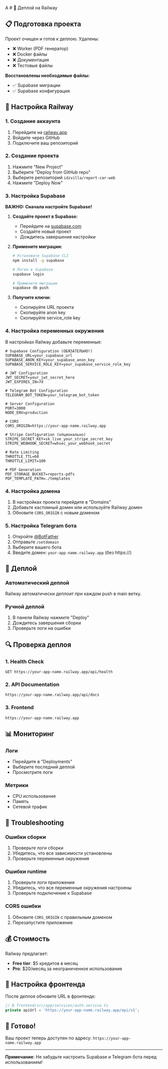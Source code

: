 А # 🚀 Деплой на Railway

## 📋 Подготовка проекта

Проект очищен и готов к деплою. Удалены:
- ❌ Worker (PDF генератор)
- ❌ Docker файлы
- ❌ Документация
- ❌ Тестовые файлы

**Восстановлены необходимые файлы:**
- ✅ Supabase миграции
- ✅ Supabase конфигурация

## 🔧 Настройка Railway

### 1. Создание аккаунта
1. Перейдите на [railway.app](https://railway.app)
2. Войдите через GitHub
3. Подключите ваш репозиторий

### 2. Создание проекта
1. Нажмите "New Project"
2. Выберите "Deploy from GitHub repo"
3. Выберите репозиторий `idzvilla/report-car-web`
4. Нажмите "Deploy Now"

### 3. Настройка Supabase

**ВАЖНО: Сначала настройте Supabase!**

1. **Создайте проект в Supabase:**
   - Перейдите на [supabase.com](https://supabase.com)
   - Создайте новый проект
   - Дождитесь завершения настройки

2. **Примените миграции:**
   ```bash
   # Установите Supabase CLI
   npm install -g supabase
   
   # Логин в Supabase
   supabase login
   
   # Примените миграции
   supabase db push
   ```

3. **Получите ключи:**
   - Скопируйте URL проекта
   - Скопируйте anon key
   - Скопируйте service_role key

### 4. Настройка переменных окружения

В настройках Railway добавьте переменные:

```env
# Supabase Configuration (ОБЯЗАТЕЛЬНО!)
SUPABASE_URL=your_supabase_url
SUPABASE_ANON_KEY=your_supabase_anon_key
SUPABASE_SERVICE_ROLE_KEY=your_supabase_service_role_key

# JWT Configuration
JWT_SECRET=your_jwt_secret_here
JWT_EXPIRES_IN=7d

# Telegram Bot Configuration
TELEGRAM_BOT_TOKEN=your_telegram_bot_token

# Server Configuration
PORT=3000
NODE_ENV=production

# CORS
CORS_ORIGIN=https://your-app-name.railway.app

# Stripe Configuration (опционально)
STRIPE_SECRET_KEY=sk_live_your_stripe_secret_key
STRIPE_WEBHOOK_SECRET=whsec_your_webhook_secret

# Rate Limiting
THROTTLE_TTL=60
THROTTLE_LIMIT=100

# PDF Generation
PDF_STORAGE_BUCKET=reports-pdfs
PDF_TEMPLATE_PATH=./templates
```

### 4. Настройка домена

1. В настройках проекта перейдите в "Domains"
2. Добавьте кастомный домен или используйте Railway домен
3. Обновите `CORS_ORIGIN` с новым доменом

### 5. Настройка Telegram бота

1. Откройте [@BotFather](https://t.me/BotFather)
2. Отправьте `/setdomain`
3. Выберите вашего бота
4. Введите домен: `your-app-name.railway.app` (без https://)

## 🚀 Деплой

### Автоматический деплой
Railway автоматически деплоит при каждом push в main ветку.

### Ручной деплой
1. В панели Railway нажмите "Deploy"
2. Дождитесь завершения сборки
3. Проверьте логи на ошибки

## 🔍 Проверка деплоя

### 1. Health Check
```
GET https://your-app-name.railway.app/api/health
```

### 2. API Documentation
```
https://your-app-name.railway.app/api/docs
```

### 3. Frontend
```
https://your-app-name.railway.app
```

## 📊 Мониторинг

### Логи
- Перейдите в "Deployments"
- Выберите последний деплой
- Просмотрите логи

### Метрики
- CPU использование
- Память
- Сетевой трафик

## 🔧 Troubleshooting

### Ошибки сборки
1. Проверьте логи сборки
2. Убедитесь, что все зависимости установлены
3. Проверьте переменные окружения

### Ошибки runtime
1. Проверьте логи приложения
2. Убедитесь, что все переменные окружения настроены
3. Проверьте подключение к Supabase

### CORS ошибки
1. Обновите `CORS_ORIGIN` с правильным доменом
2. Перезапустите приложение

## 💰 Стоимость

Railway предлагает:
- **Free tier**: $5 кредитов в месяц
- **Pro**: $20/месяц за неограниченное использование

## 📱 Настройка фронтенда

После деплоя обновите URL в фронтенде:

```typescript
// В frontend/src/app/services/auth.service.ts
private apiUrl = 'https://your-app-name.railway.app/api/v1';
```

## 🎉 Готово!

Ваш проект теперь доступен по адресу:
`https://your-app-name.railway.app`

---

**Примечание**: Не забудьте настроить Supabase и Telegram бота перед использованием!
